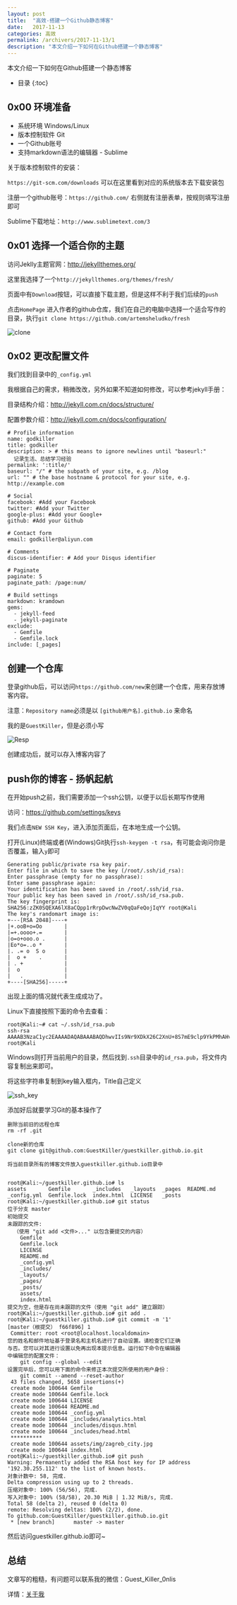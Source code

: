 ```yaml
---
layout: post
title:  "高效-搭建一个Github静态博客"
date:   2017-11-13
categories: 高效
permalink: /archivers/2017-11-13/1
description: "本文介绍一下如何在Github搭建一个静态博客"
---
```

本文介绍一下如何在Github搭建一个静态博客
<!--more-->
* 目录
{:toc}

## 0x00 环境准备

* 系统环境  Windows/Linux 
* 版本控制软件 Git
* 一个Github账号
* 支持markdown语法的编辑器 - Sublime


关于版本控制软件的安装：

`https://git-scm.com/downloads` 可以在这里看到对应的系统版本去下载安装包


注册一个github账号：`https://github.com/`  右侧就有注册表单，按规则填写注册即可


Sublime下载地址：`http://www.sublimetext.com/3`


## 0x01 选择一个适合你的主题


访问Jeklly主题官网：http://jekyllthemes.org/

这里我选择了一个`http://jekyllthemes.org/themes/fresh/`

页面中有`Download`按钮，可以直接下载主题，但是这样不利于我们后续的`push`

点击`HomePage` 进入作者的github仓库，我们在自己的电脑中选择一个适合写作的目录，执行`git clone https://github.com/artemsheludko/fresh`

![clone](https://rvn0xsy.oss-cn-shanghai.aliyuncs.com/2017-11-13/1.png)


## 0x02 更改配置文件

我们找到目录中的`_config.yml`

我根据自己的需求，稍微改改，另外如果不知道如何修改，可以参考jekyll手册：

目录结构介绍：http://jekyll.com.cn/docs/structure/

配置参数介绍：http://jekyll.com.cn/docs/configuration/

```
# Profile information
name: godkiller
title: godkiller
description: > # this means to ignore newlines until "baseurl:"
  记录生活、总结学习经验
permalink: ':title/'
baseurl: "/" # the subpath of your site, e.g. /blog
url: "" # the base hostname & protocol for your site, e.g. http://example.com

# Social
facebook: #Add your Facebook
twitter: #Add your Twitter
google-plus: #Add your Google+
github: #Add your Github

# Contact form
email: godkiller@aliyun.com

# Comments
discus-identifier: # Add your Disqus identifier

# Paginate
paginate: 5
paginate_path: /page:num/

# Build settings
markdown: kramdown
gems:
  - jekyll-feed
  - jekyll-paginate
exclude:
  - Gemfile
  - Gemfile.lock
include: [_pages]
```

## 创建一个仓库

登录github后，可以访问`https://github.com/new`来创建一个仓库，用来存放博客内容。

注意：`Repository name`必须是以 `[github用户名].github.io` 来命名

我的是`GuestKiller`，但是必须小写

![Resp](https://rvn0xsy.oss-cn-shanghai.aliyuncs.com/2017-11-13/2.png)

创建成功后，就可以存入博客内容了

## push你的博客 - 扬帆起航

在开始push之前，我们需要添加一个ssh公钥，以便于以后长期写作使用

访问：https://github.com/settings/keys

我们点击`NEW SSH Key`，进入添加页面后，在本地生成一个公钥。

打开(Linux)终端或者(Windows)Git执行`ssh-keygen -t rsa`，有可能会询问你是否覆盖，输入`y`即可

```
Generating public/private rsa key pair.
Enter file in which to save the key (/root/.ssh/id_rsa): 
Enter passphrase (empty for no passphrase): 
Enter same passphrase again: 
Your identification has been saved in /root/.ssh/id_rsa.
Your public key has been saved in /root/.ssh/id_rsa.pub.
The key fingerprint is:
SHA256:zZK0SQEXA6lX8aCQpp1rRrpDwcNwZV0qQaFeQojIqYY root@Kali
The key's randomart image is:
+---[RSA 2048]----+
|+.ooB+o=Oo       |
|=+.oooo+.=       |
|o=o+ooo.o .      |
|Eo*o=..o *       |
|. .= o  S o      |
|  o +    .       |
| . +             |
|  o              |
|   .             |
+----[SHA256]-----+
```

出现上面的情况就代表生成成功了。

Linux下直接按照下面的命令去查看：
```
root@Kali:~# cat ~/.ssh/id_rsa.pub 
ssh-rsa AAAAB3NzaC1yc2EAAAADAQABAAABAQDhwvIIs9Nr9XDkX26C2XnU+8S7mE9clp9YkPMhAHvx5h0UHwMyW8elzqky7qnRvvS2TjUWX0Zmfk4Ezqni33x82WUoshs9a+yqhSByiVR1zQGMb3VO89hWcZrt8vwznDEBufpEB51o1EWGiSIwNa6BlNN3j++1bpYgoGsLG9UGRh5ymvHpmP0/rTlss5Xjc0E4UB3ZS2Oyv**********pVbnvTgJP6IRklcknZcJLXgK5UqTDrQBf7ctd9IVgvqQ0N43WINoWA10/62uxp6mgqxwOHveG70gOBIPTT8CHPYxiGjt4rm7/rtWzWWezt root@Kali
```

Windows则打开当前用户的目录，然后找到`.ssh`目录中的`id_rsa.pub`，将文件内容复制出来即可。

将这些字符串复制到key输入框内，Title自己定义

![ssh_key](https://rvn0xsy.oss-cn-shanghai.aliyuncs.com/2017-11-13/3.png)

添加好后就要学习Git的基本操作了

```
删除当前旧的远程仓库
rm -rf .git

clone新的仓库
git clone git@github.com:GuestKiller/guestkiller.github.io.git

将当前目录所有的博客文件放入guestkiller.github.io目录中


root@Kali:~/guestkiller.github.io# ls
assets       Gemfile       _includes   _layouts  _pages  README.md
_config.yml  Gemfile.lock  index.html  LICENSE   _posts
root@Kali:~/guestkiller.github.io# git status
位于分支 master
初始提交
未跟踪的文件:
  （使用 "git add <文件>..." 以包含要提交的内容）
	Gemfile
	Gemfile.lock
	LICENSE
	README.md
	_config.yml
	_includes/
	_layouts/
	_pages/
	_posts/
	assets/
	index.html
提交为空，但是存在尚未跟踪的文件（使用 "git add" 建立跟踪）
root@Kali:~/guestkiller.github.io# git add .
root@Kali:~/guestkiller.github.io# git commit -m '1'
[master（根提交） f66f896] 1
 Committer: root <root@localhost.localdomain>
您的姓名和邮件地址基于登录名和主机名进行了自动设置。请检查它们正确
与否。您可以对其进行设置以免再出现本提示信息。运行如下命令在编辑器
中编辑您的配置文件：
    git config --global --edit
设置完毕后，您可以用下面的命令来修正本次提交所使用的用户身份：
    git commit --amend --reset-author
 43 files changed, 5658 insertions(+)
 create mode 100644 Gemfile
 create mode 100644 Gemfile.lock
 create mode 100644 LICENSE
 create mode 100644 README.md
 create mode 100644 _config.yml
 create mode 100644 _includes/analytics.html
 create mode 100644 _includes/disqus.html
 create mode 100644 _includes/head.html
 **********
 create mode 100644 assets/img/zagreb_city.jpg
 create mode 100644 index.html
root@Kali:~/guestkiller.github.io# git push
Warning: Permanently added the RSA host key for IP address '192.30.255.112' to the list of known hosts.
对象计数中: 58, 完成.
Delta compression using up to 2 threads.
压缩对象中: 100% (56/56), 完成.
写入对象中: 100% (58/58), 20.30 MiB | 1.32 MiB/s, 完成.
Total 58 (delta 2), reused 0 (delta 0)
remote: Resolving deltas: 100% (2/2), done.
To github.com:GuestKiller/guestkiller.github.io.git
 * [new branch]      master -> master

```

然后访问guestkiller.github.io即可~

## 总结

文章写的粗糙，有问题可以联系我的微信：Guest_Killer_0nlis

详情：[关于我](/about/)
